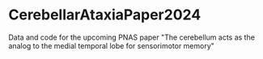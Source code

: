 # CerebellarAtaxiaPaper2024
Data and code for the upcoming PNAS paper "The cerebellum acts as the analog to the medial temporal lobe for sensorimotor memory"
